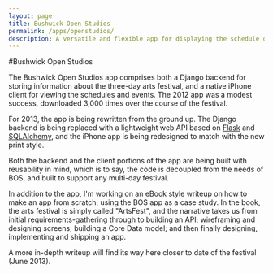 ```yaml
---
layout: page
title: Bushwick Open Studios
permalink: /apps/openstudios/
description: A versatile and flexible app for displaying the schedule of arts events and festivals. 
---
```


#Bushwick Open Studios

The Bushwick Open Studios app comprises both a Django backend for storing information about the three-day arts festival, and a native iPhone client for viewing the schedules and events. The 2012 app was a modest success, downloaded 3,000 times over the course of the festival.

For 2013, the app is being rewritten from the ground up. The Django backend is being replaced with a lightweight web API based on [Flask](http://flask.pocoo.org) and [SQLAlchemy](http://www.sqlalchemy.org), and the iPhone app is being redesigned to match with the new print style. 

Both the backend and the client portions of the app are being built with reusability in mind, which is to say, the code is decoupled from the needs of BOS, and built to support any multi-day festival. 

In addition to the app, I'm working on an eBook style writeup on how to make an app from scratch, using the BOS app as a case study. In the book, the arts festival is simply called "ArtsFest", and the narrative takes us from initial requirements-gathering through to building an API; wireframing and designing screens; building a Core Data model; and then finally designing, implementing and shipping an app. 

A more in-depth writeup will find its way here closer to date of the festival (June 2013). 
